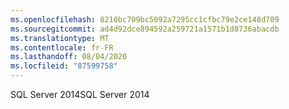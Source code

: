 ```yaml
---
ms.openlocfilehash: 8210bc709bc5092a7295cc1cfbc79e2ce148d709
ms.sourcegitcommit: ad4d92dce894592a259721a1571b1d8736abacdb
ms.translationtype: MT
ms.contentlocale: fr-FR
ms.lasthandoff: 08/04/2020
ms.locfileid: "87599758"
---
```

<span data-ttu-id="7a3f8-101">SQL Server 2014</span><span class="sxs-lookup"><span data-stu-id="7a3f8-101">SQL Server 2014</span></span>
